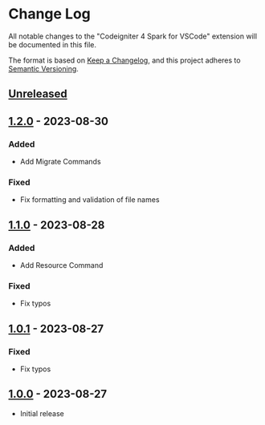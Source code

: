# Change Log

All notable changes to the "Codeigniter 4 Spark for VSCode" extension will be documented in this file.

The format is based on [Keep a Changelog](https://keepachangelog.com/en/1.0.0/),
and this project adheres to [Semantic Versioning](https://semver.org/spec/v2.0.0.html).

## [Unreleased]

## [1.2.0] - 2023-08-30

### Added

- Add Migrate Commands

### Fixed

- Fix formatting and validation of file names

## [1.1.0] - 2023-08-28

### Added

- Add Resource Command

### Fixed

- Fix typos

## [1.0.1] - 2023-08-27

### Fixed

- Fix typos

## [1.0.0] - 2023-08-27

- Initial release

[unreleased]: https://github.com/ManuelGil/vscode-codeigniter4-spark/compare/v1.2.0...HEAD
[1.2.0]: https://github.com/ManuelGil/vscode-codeigniter4-spark/compare/v1.1.0...v1.2.0
[1.1.0]: https://github.com/ManuelGil/vscode-codeigniter4-spark/compare/v1.0.1...v1.1.0
[1.0.1]: https://github.com/ManuelGil/vscode-codeigniter4-spark/compare/v1.0.0...v1.0.1
[1.0.0]: https://github.com/ManuelGil/vscode-codeigniter4-spark/releases/tag/v1.0.0
